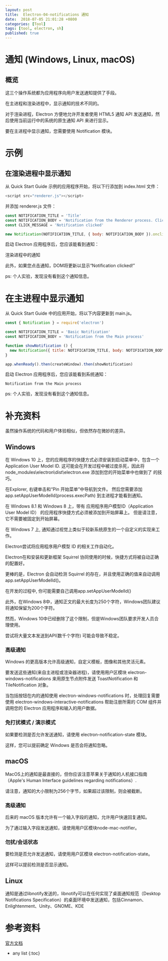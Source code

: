 ```yaml
---
layout: post
title:  Electron-04-notifications 通知
date:  2018-07-05 21:01:28 +0800
categories: [Tool]
tags: [tool, electron, sh]
published: true
---
```


# 通知 (Windows, Linux, macOS)

## 概览

这三个操作系统都为应用程序向用户发送通知提供了手段。 

在主进程和渲染进程中，显示通知的技术不同的。

对于渲染进程，Electron 方便地允许开发者使用 HTML5 通知 API 发送通知，然后使用当前运行中的系统的原生通知 API 来进行显示。

要在主进程中显示通知，您需要使用 Notification 模块。

# 示例

## 在渲染进程中显示通知

从 Quick Start Guide 示例的应用程序开始，将以下行添加到 index.html 文件：

```js
<script src="renderer.js"></script>
```

并添加 renderer.js 文件：

```js
const NOTIFICATION_TITLE = 'Title'
const NOTIFICATION_BODY = 'Notification from the Renderer process. Click to log to console.'
const CLICK_MESSAGE = 'Notification clicked'

new Notification(NOTIFICATION_TITLE, { body: NOTIFICATION_BODY }).onclick = () => console.log(CLICK_MESSAGE)
```

启动 Electron 应用程序后，您应该能看到通知：

渲染进程中的通知

此外，如果您点击通知，DOM将更新以显示“Notification clicked!”

ps: 个人实验，发现没有看到这个通知信息。

# 在主进程中显示通知

从 Quick Start Guide 中的应用开始，将以下内容更新到 main.js。

```js
const { Notification } = require('electron')

const NOTIFICATION_TITLE = 'Basic Notification'
const NOTIFICATION_BODY = 'Notification from the Main process'

function showNotification () {
  new Notification({ title: NOTIFICATION_TITLE, body: NOTIFICATION_BODY }).show()
}

app.whenReady().then(createWindow).then(showNotification)
```

启动 Electron 应用程序后，您应该能看到系统通知：

`Notification from the Main process`

ps: 个人实验，发现没有看到这个通知信息。

# 补充资料

虽然操作系统的代码和用户体验相似，但依然存在微妙的差异。

## Windows

在 Windows 10 上，您的应用程序的快捷方式必须安装到启动菜单中，包含一个 Application User Model ID. 这可能会在开发过程中被过度杀死，因此将 node_modules\electron\dist\electron.exe 添加到您的开始菜单中也做到了 的技巧。 

在Explorer, 右键单击和“Pin 开始菜单”中导航到文件。 然后您需要添加 app.setAppUserModelId(process.execPath) 到主进程才能看到通知。

在 Windows 8.1 和 Windows 8 上，带有 应用程序用户模型ID（Application User Model ID） 的应用程序快捷方式必须被添加到开始屏幕上。 但是请注意，它不需要被固定到开始屏幕。

在 Windows 7 上, 通知通过视觉上类似于较新系统原生的一个自定义的实现来工作。

Electron尝试将应用程序用户模型 ID 的相关工作自动化。 

Electron在和安装和更新框架 Squirrel 协同使用的时候，快捷方式将被自动正确的配置好。 

更棒的是，Electron 会自动检测 Squirrel 的存在，并且使用正确的值来自动调用app.setAppUserModelId()。 

在开发的过程中, 你可能需要自己调用app.setAppUserModelld()

此外，在Windows 8中，通知正文的最大长度为250个字符，Windows团队建议将通知保留为200个字符。 

然而，Windows 10中已经删除了这个限制，但是Windows团队要求开发人员合理使用。 

尝试将大量文本发送到API(数千个字符) 可能会导致不稳定。

### 高级通知

Windows 的更高版本允许高级通知，自定义模板，图像和其他灵活元素。 

要发送这些通知(来自主进程或渲染器进程)，请使用用户区模块 electron-windows-notifications 来用原生节点附件发送 ToastNotification 和 TileNotification 对象。

当包括按钮在内的通知使用 electron-windows-notifications 时，处理回复需要使用 electron-windows-interactive-notifications 帮助注册所需的 COM 组件并调用您的 Electron 应用程序和输入的用户数据。 

### 免打扰模式 / 演示模式

如果要检测是否允许发送通知，请使用 electron-notification-state 模块。

这样，您可以提前确定 Windows 是否会将通知忽略。

## macOS

MacOS上的通知是最直接的，但你应该注意苹果关于通知的人机接口指南（Apple's Human Interface guidelines regarding notifications）.

请注意，通知的大小限制为256个字节，如果超过该限制，则会被截断。

### 高级通知

后来的 macOS 版本允许有一个输入字段的通知，允许用户快速回复通知。 

为了通过输入字段发送通知，请使用用户区模块node-mac-notifier。

### 勿扰/会话状态

要检测是否允许发送通知，请使用用户区模块 electron-notification-state。

这样可以提前检测是否显示通知。

## Linux

通知是通过libnotify发送的，libnotify可以在任何实现了桌面通知规范（Desktop Notifications Specification）的桌面环境中发送通知，包括Cinnamon、Enlightenment、Unity、GNOME、KDE

# 参考资料

[官方文档](https://www.electronjs.org/docs/tutorial/notifications)

* any list
{:toc}